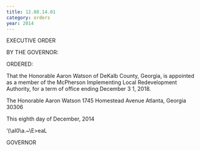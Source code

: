 ```yaml
---
title: 12.08.14.01
category: orders
year: 2014
---
```

 

EXECUTIVE ORDER

BY THE GOVERNOR:

ORDERED:

That the Honorable Aaron Watson of DeKalb County, Georgia, is
appointed as a member of the McPherson Implementing Local
Redevelopment Authority, for a term of office ending December
3 1, 2018.

The Honorable Aaron Watson
1745 Homestead Avenue
Atlanta, Georgia 30306

This eighth day of December, 2014

‘(\aI0\a.~\E>eaL

GOVERNOR

